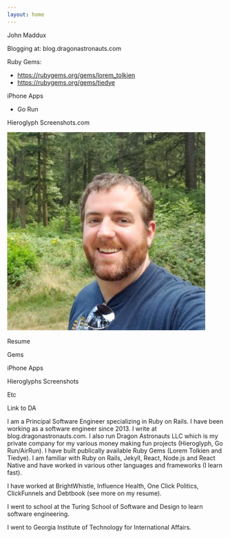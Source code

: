 ```yaml
---
layout: home
---
```


John Maddux

Blogging at: blog.dragonastronauts.com

Ruby Gems:
- https://rubygems.org/gems/lorem_tolkien
- https://rubygems.org/gems/tiedye

iPhone Apps
- Go Run

Hieroglyph Screenshots.com

![John](/img/john.jpg)


Resume

Gems

iPhone Apps

Hieroglyphs Screenshots

Etc

Link to DA




I am a Principal Software Engineer specializing in Ruby on Rails. I have been working as a software engineer since 2013. I write at blog.dragonastronauts.com. I also run Dragon Astronauts LLC which is my private company for my various money making fun projects (Hieroglyph, Go Run/AirRun). I have built publically available Ruby Gems (Lorem Tolkien and Tiedye). I am familiar with Ruby on Rails, Jekyll, React, Node.js and React Native and have worked in various other languages and frameworks (I learn fast). 

I have worked at BrightWhistle, Influence Health, One Click Politics, ClickFunnels and Debtbook (see more on my resume). 

I went to school at the Turing School of Software and Design to learn software engineering.

I went to Georgia Institute of Technology for International Affairs. 
